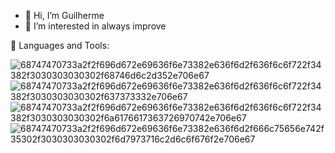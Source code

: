 - 👋 Hi, I’m Guilherme
- 👀 I’m interested in always improve
  
🚀 Languages and Tools:

![68747470733a2f2f696d672e69636f6e73382e636f6d2f636f6c6f722f34382f3030303030302f68746d6c2d352e706e67](https://github.com/g-pontes/g-pontes/assets/131778089/ce1743ac-c08f-43d7-8442-50b501b878ca)
![68747470733a2f2f696d672e69636f6e73382e636f6d2f636f6c6f722f34382f3030303030302f637373332e706e67](https://github.com/g-pontes/g-pontes/assets/131778089/9e242126-9780-451c-951d-225bc7377279)
![68747470733a2f2f696d672e69636f6e73382e636f6d2f636f6c6f722f34382f3030303030302f6a6176617363726970742e706e67](https://github.com/g-pontes/g-pontes/assets/131778089/78d6dd49-94db-4cc9-85f4-86bdea591aa6)
![68747470733a2f2f696d672e69636f6e73382e636f6d2f666c75656e742f35302f3030303030302f6d7973716c2d6c6f676f2e706e67](https://github.com/g-pontes/g-pontes/assets/131778089/54d9d65f-a04a-498f-8885-046dfb495ed1)

